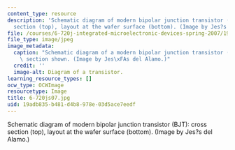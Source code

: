 ```yaml
---
content_type: resource
description: 'Schematic diagram of modern bipolar junction transistor (BJT): cross
  section (top), layout at the wafer surface (bottom). (Image by Jes?s del Alamo.)'
file: /courses/6-720j-integrated-microelectronic-devices-spring-2007/19adb835b481d4b8978e03d5ace7eedf_6-720js07.jpg
file_type: image/jpeg
image_metadata:
  caption: "Schematic diagram of a modern bipolar junction transistor (BJT): cross\
    \ section shown. (Image by Jes\xFAs del Alamo.)"
  credit: ''
  image-alt: Diagram of a transistor.
learning_resource_types: []
ocw_type: OCWImage
resourcetype: Image
title: 6-720js07.jpg
uid: 19adb835-b481-d4b8-978e-03d5ace7eedf
---
```

Schematic diagram of modern bipolar junction transistor (BJT): cross section (top), layout at the wafer surface (bottom). (Image by Jes?s del Alamo.)

